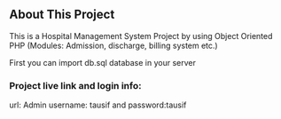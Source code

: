 ## About This Project

This is a Hospital Management System Project by using Object Oriented PHP 
(Modules: Admission, discharge, billing system etc.)

First you can import db.sql database in your server

<h3>Project live link and login info:</h3>
url:
Admin username: tausif and password:tausif
